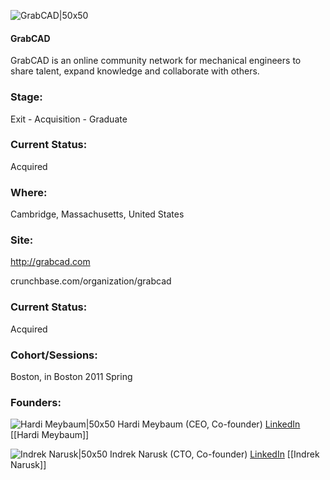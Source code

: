 

![GrabCAD|50x50](https://apimg.techstars.com/connect/images/image_files/5359/5ae9/a9f4/89a6/2900/0002/original/grabcad.jpg)

#### GrabCAD
GrabCAD is an online community network for mechanical engineers to share talent, expand knowledge and collaborate with others.

### Stage: 
Exit - Acquisition - Graduate 

### Current Status: 
Acquired

### Where:
Cambridge, Massachusetts, United States

### Site:
http://grabcad.com



crunchbase.com/organization/grabcad

### Current Status: 
Acquired

### Cohort/Sessions: 
Boston, in Boston 2011 Spring

### Founders: 

![Hardi Meybaum|50x50](https://apimg.techstars.com/connect/images/image_files/554eb6eeda79e06dbb00001d/original/hardi.jpg) Hardi Meybaum (CEO, Co-founder) [LinkedIn](https://linkedin.com/in/hardimeybaum) [[Hardi Meybaum]]

![Indrek Narusk|50x50](http://gravatar.com/avatar/f842d2f2c9b02e91b058ee21764d0f0c.png?s=150&d=identicon) Indrek Narusk (CTO, Co-founder) [LinkedIn](https://linkedin.com/in/indreknarusk) [[Indrek Narusk]]


